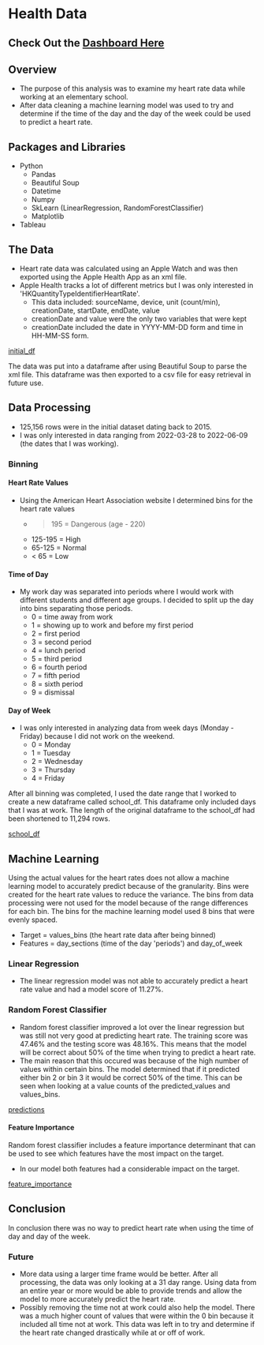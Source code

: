 # Health Data

## Check Out the [Dashboard Here](https://public.tableau.com/shared/NHTTPYNGP?:display_count=n&:origin=viz_share_link "Dashboard Here")

## Overview
- The purpose of this analysis was to examine my heart rate data while working at an elementary school. 
- After data cleaning a machine learning model was used to try and determine if the time of the day and the day of the week could be used to predict a heart rate. 

## Packages and Libraries
- Python
  - Pandas
  - Beautiful Soup
  - Datetime
  - Numpy
  - SkLearn (LinearRegression, RandomForestClassifier)
  - Matplotlib
 - Tableau

## The Data
- Heart rate data was calculated using an Apple Watch and was then exported using the Apple Health App as an xml file.
- Apple Health tracks a lot of different metrics but I was only interested in 'HKQuantityTypeIdentifierHeartRate'.
  - This data included: sourceName, device, unit (count/min), creationDate, startDate, endDate, value
  - creationDate and value were the only two variables that were kept
  - creationDate included the date in YYYY-MM-DD form and time in HH-MM-SS form.

[initial_df](https://github.com/bmcnamee96/health_data/blob/main/Pictures/initial_df.png)

The data was put into a dataframe after using Beautiful Soup to parse the xml file.  This dataframe was then exported to a csv file for easy retrieval in future use.

## Data Processing
- 125,156 rows were in the initial dataset dating back to 2015.  
- I was only interested in data ranging from 2022-03-28 to 2022-06-09 (the dates that I was working).

### Binning
#### Heart Rate Values
- Using the American Heart Association website I determined bins for the heart rate values
  - > 195 = Dangerous (age - 220)
  - 125-195 = High
  - 65-125 = Normal
  - < 65 = Low

#### Time of Day
- My work day was separated into periods where I would work with different students and different age groups. I decided to split up the day into bins separating those periods.
  - 0 = time away from work
  - 1 = showing up to work and before my first period
  - 2 = first period
  - 3 = second period
  - 4 = lunch period
  - 5 = third period
  - 6 = fourth period
  - 7 = fifth period
  - 8 = sixth period
  - 9 = dismissal

#### Day of Week
- I was only interested in analyzing data from week days (Monday - Friday) because I did not work on the weekend.
  - 0 = Monday
  - 1 = Tuesday
  - 2 = Wednesday
  - 3 = Thursday
  - 4 = Friday

After all binning was completed, I used the date range that I worked to create a new dataframe called school_df. This dataframe only included days that I was at work. The length of the original dataframe to the school_df had been shortened to 11,294 rows.

[school_df](https://github.com/bmcnamee96/health_data/blob/main/Pictures/school_df.png)

## Machine Learning
Using the actual values for the heart rates does not allow a machine learning model to accurately predict because of the granularity. Bins were created for the heart rate values to reduce the variance.  The bins from data processing were not used for the model because of the range differences for each bin. The bins for the machine learning model used 8 bins that were evenly spaced.

- Target = values_bins (the heart rate data after being binned)
- Features = day_sections (time of the day 'periods') and day_of_week

### Linear Regression
- The linear regression model was not able to accurately predict a heart rate value and had a model score of 11.27%.

### Random Forest Classifier
- Random forest classifier improved a lot over the linear regression but was still not very good at predicting heart rate. The training score was 47.46% and the testing score was 48.16%.  This means that the model will be correct about 50% of the time when trying to predict a heart rate.
- The main reason that this occured was because of the high number of values within certain bins.  The model determined that if it predicted either bin 2 or bin 3 it would be correct 50% of the time.  This can be seen when looking at a value counts of the predicted_values and values_bins.

[predictions](https://github.com/bmcnamee96/health_data/blob/main/Pictures/predictions.png)

#### Feature Importance
Random forest classifier includes a feature importance determinant that can be used to see which features have the most impact on the target. 
- In our model both features had a considerable impact on the target.

[feature_importance](https://github.com/bmcnamee96/health_data/blob/main/Pictures/features.png)

## Conclusion
In conclusion there was no way to predict heart rate when using the time of day and day of the week.

### Future 
- More data using a larger time frame would be better. After all processing, the data was only looking at a 31 day range. Using data from an entire year or more would be able to provide trends and allow the model to more accurately predict the heart rate.
- Possibly removing the time not at work could also help the model. There was a much higher count of values that were within the 0 bin because it included all time not at work. This data was left in to try and determine if the heart rate changed drastically while at or off of work.
